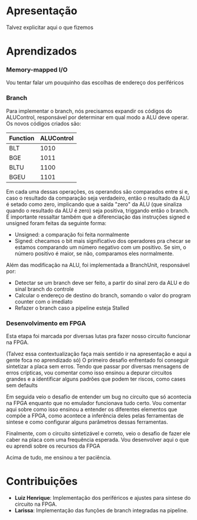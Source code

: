 # Apresentação

Talvez explicitar aqui o que fizemos

# Aprendizados

### Memory-mapped I/O
Vou tentar falar um pouquinho das escolhas de endereço dos periféricos

### Branch
Para implementar o branch, nós precisamos expandir os códigos do ALUControl, responsável por determinar em qual modo a ALU deve operar.
Os novos códigos criados são:

Function | ALUControl
--- | ---
BLT | 1010
BGE | 1011
BLTU | 1100
BGEU | 1101

Em cada uma dessas operações, os operandos são comparados entre si e, caso o resultado da comparação seja verdadeiro, então o resultado da ALU é setado como zero, implicando que a saída "zero" da ALU (que sinaliza quando o resultado da ALU é zero) seja positiva, triggando então o branch.
É importante ressaltar também que a diferenciação das instruções signed e unsigned foram feitas da seguinte forma:
- Unsigned: a comparação foi feita normalmente
- Signed: checamos o bit mais significativo dos operadores pra checar se estamos comparando um número negativo com um positivo. Se sim, o número positivo é maior, se não, comparamos eles normalmente.

Além das modificação na ALU, foi implementada a BranchUnit, responsável por:
- Detectar se um branch deve ser feito, a partir do sinal zero da ALU e do sinal branch do controle
- Calcular o endereço de destino do branch, somando o valor do program counter com o imediato
- Refazer o branch caso a pipeline esteja Stalled

### Desenvolvimento em FPGA
Esta etapa foi marcada por diversas lutas pra fazer nosso circuito funcionar na FPGA.

(Talvez essa contextualização faça mais sentido ir na apresentação e aqui a gente foca no aprendizado só)
O primeiro desafio enfrentado foi conseguir sintetizar a placa sem erros. Tendo que passar por diversas mensagens de erros crípticas, vou comentar como isso ensinou a depurar circuitos grandes e a identificar alguns padrões que podem ter riscos, como cases sem defaults

Em seguida veio o desafio de entender um bug no circuito que só acontecia na FPGA enquanto que no emulador funcionava tudo certo. Vou comentar aqui sobre como isso ensinou a entender os diferentes elementos que compõe a FPGA, como acontece a inferência deles pelas ferramentas de sintese e como configurar alguns parâmetros dessas ferramentas.

Finalmente, com o circuito sintetizável e correto, veio o desafio de fazer ele caber na placa com uma frequência esperada. Vou desenvolver aqui o que eu aprendi sobre os recursos da FPGA

Acima de tudo, me ensinou a ter paciência.


# Contribuições
- **Luiz Henrique**: Implementação dos periféricos e ajustes para síntese do circuito na FPGA.
- **Larissa**: Implementação das funções de branch integradas na pipeline.